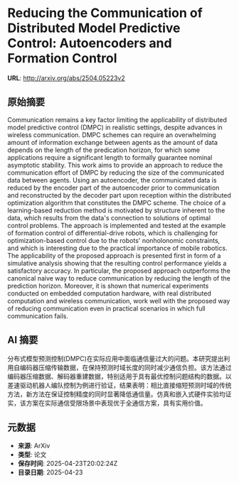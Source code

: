 # Reducing the Communication of Distributed Model Predictive Control: Autoencoders and Formation Control

**URL**: http://arxiv.org/abs/2504.05223v2

## 原始摘要

Communication remains a key factor limiting the applicability of distributed
model predictive control (DMPC) in realistic settings, despite advances in
wireless communication. DMPC schemes can require an overwhelming amount of
information exchange between agents as the amount of data depends on the length
of the predication horizon, for which some applications require a significant
length to formally guarantee nominal asymptotic stability. This work aims to
provide an approach to reduce the communication effort of DMPC by reducing the
size of the communicated data between agents. Using an autoencoder, the
communicated data is reduced by the encoder part of the autoencoder prior to
communication and reconstructed by the decoder part upon reception within the
distributed optimization algorithm that constitutes the DMPC scheme. The choice
of a learning-based reduction method is motivated by structure inherent to the
data, which results from the data's connection to solutions of optimal control
problems. The approach is implemented and tested at the example of formation
control of differential-drive robots, which is challenging for
optimization-based control due to the robots' nonholonomic constraints, and
which is interesting due to the practical importance of mobile robotics. The
applicability of the proposed approach is presented first in form of a
simulative analysis showing that the resulting control performance yields a
satisfactory accuracy. In particular, the proposed approach outperforms the
canonical naive way to reduce communication by reducing the length of the
prediction horizon. Moreover, it is shown that numerical experiments conducted
on embedded computation hardware, with real distributed computation and
wireless communication, work well with the proposed way of reducing
communication even in practical scenarios in which full communication fails.


## AI 摘要

分布式模型预测控制(DMPC)在实际应用中面临通信量过大的问题。本研究提出利用自编码器压缩传输数据，在保持预测时域长度的同时减少通信负担。该方法通过编码器压缩数据、解码器重建数据，特别适用于具有最优控制问题结构的数据。以差速驱动机器人编队控制为例进行验证，结果表明：相比直接缩短预测时域的传统方法，新方法在保证控制精度的同时显著降低通信量。仿真和嵌入式硬件实验均证实，该方案在实际通信受限场景中表现优于全通信方案，具有实用价值。

## 元数据

- **来源**: ArXiv
- **类型**: 论文
- **保存时间**: 2025-04-23T20:02:24Z
- **目录日期**: 2025-04-23
